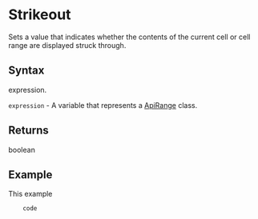 # Strikeout

Sets a value that indicates whether the contents of the current cell or cell range are displayed struck through.

## Syntax

expression.

`expression` - A variable that represents a [ApiRange](../ApiRange.md) class.

## Returns

boolean

## Example

This example

```javascript
	code
```
